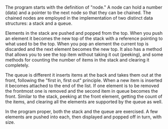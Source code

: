 The program starts with the definition of "node." A node can hold a number (data) and a pointer to the next node so that they can be chained. The chained nodes are employed in the implementation of two distinct data structures: a stack and a queue.

Elements in the stack are pushed and popped from the top. When you push an element it becomes the new top of the stack with a reference pointing to what used to be the top. When you pop an element the current top is discarded and the next element becomes the new top. It also has a method that allows you to see the top item without taking it out (peeking), and some methods for counting the number of items in the stack and clearing it completely.

The queue is different it inserts items at the back and takes them out at the front, following the "first in, first out" principle. When a new item is inserted it becomes attached to the end of the list. If one element is to be removed the frontmost one is removed and the second item in queue becomes the front. Similar to the stack, peeking at the front element, getting the count of the items, and clearing all the elements are supported by the queue as well.

In the program proper, both the stack and the queue are exercised. A few elements are pushed into each, then displayed and popped off in turn, with size.
